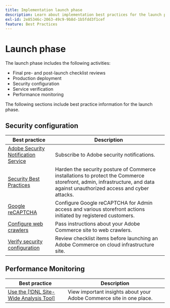 ```yaml
---
title: Implementation launch phase
description: Learn about implementation best practices for the launch phase of Adobe Commerce projects.
exl-id: 2e85346c-2063-49c9-9b8d-1b5fdd3f1cef
feature: Best Practices
---
```

# Launch phase

The launch phase includes the following activities:

- Final pre- and post-launch checklist reviews
- Production deployment
- Security configuration
- Service verification
- Performance monitoring

The following sections include best practice information for the launch phase.

## Security configuration

| Best practice                                                                                                                      | Description                                                                                                                                                              |
|------------------------------------------------------------------------------------------------------------------------------------|--------------------------------------------------------------------------------------------------------------------------------------------------------------------------|
| [Adobe Security Notification Service](https://www.adobe.com/subscription/adbeSecurityNotifications.html)                           | Subscribe to Adobe security notifications.                                                                                                                               |
| [Security Best Practices](security-best-practices.md)                                                                              | Harden the security posture of Commerce installations to protect the Commerce storefront, admin, infrastructure, and data against unauthorized access and cyber attacks. |
| [Google reCAPTCHA](https://experienceleague.adobe.com/docs/commerce-admin/systems/security/captcha/security-google-recaptcha.html) | Configure Google reCAPTCHA for Admin access and various storefront actions initiated by registered customers.                                                            |
| [Configure web crawlers](robots-txt.md)                                                                                            | Pass instructions about your Adobe Commerce site to web crawlers.                                                                                                        |
| [Verify security configuration](https://experienceleague.adobe.com/docs/commerce-cloud-service/user-guide/launch/checklist.html)   | Review checklist items before launching an Adobe Commerce on cloud infrastructure site.                                                                                  |

## Performance Monitoring

| Best practice                                                                                                                                  | Description                                                          |
|------------------------------------------------------------------------------------------------------------------------------------------------|----------------------------------------------------------------------|
| [Use the [!DNL Site-Wide Analysis Tool]](../../../tools/site-wide-analysis-tool/intro.md#integrations-with-other-adobe-commerce-support-tools) | View important insights about your Adobe Commerce site in one place. |
